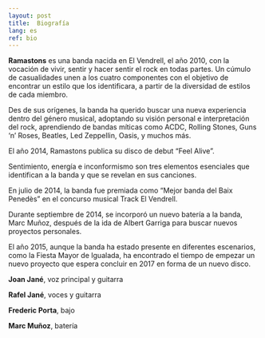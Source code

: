 ```yaml
---
layout: post
title:  Biografía
lang: es
ref: bio
---
```


**Ramastons** es una banda nacida en El Vendrell, el año 2010, con la vocación de vivir, sentir y hacer sentir el rock en todas partes.
Un cúmulo de casualidades unen a los cuatro componentes con el objetivo de encontrar un estilo que los identificara, a partir de la diversidad de estilos de cada miembro.

Des de sus orígenes, la banda ha querido buscar una nueva experiencia dentro del género musical, adoptando su visión personal e interpretación del rock, aprendiendo de bandas míticas como ACDC, Rolling Stones, Guns ‘n’ Roses, Beatles, Led Zeppellin, Oasis, y muchos más.

El año 2014, Ramastons publica su disco de debut “Feel Alive”.

Sentimiento, energía e inconformismo son tres elementos esenciales que identifican a la banda y que se revelan en sus canciones.

En julio de 2014, la banda fue premiada como “Mejor banda del Baix Penedès” en el concurso musical Track El Vendrell.

Durante septiembre de 2014, se incorporó un nuevo batería a la banda, Marc Muñoz, después de la ida de Albert Garriga para buscar nuevos proyectos personales.

El año 2015, aunque la banda ha estado presente en diferentes escenarios, como la Fiesta Mayor de Igualada, ha encontrado el tiempo de empezar un nuevo proyecto que espera concluir en 2017 en forma de un nuevo disco.

**Joan Jané**, voz principal y guitarra

**Rafel Jané**, voces y guitarra

**Frederic Porta**, bajo

**Marc Muñoz**, batería
